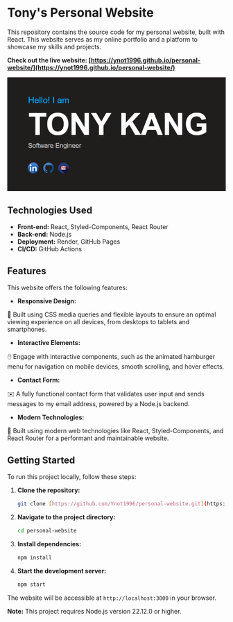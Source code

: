 # Tony's Personal Website

This repository contains the source code for my personal website, built with React. This website serves as my online portfolio and a platform to showcase my skills and projects.

**Check out the live website: [https://ynot1996.github.io/personal-website/](https://ynot1996.github.io/personal-website/)**

![Website Screenshot](./public/assets/images/cover.png)

## Technologies Used

* **Front-end:** React, Styled-Components, React Router
* **Back-end:** Node.js
* **Deployment:** Render, GitHub Pages
* **CI/CD:** GitHub Actions
  
## Features

This website offers the following features:

*   **Responsive Design:** 

📱 Built using CSS media queries and flexible layouts to ensure an optimal viewing experience on all devices, from desktops to tablets and smartphones.

*   **Interactive Elements:** 

🖱️ Engage with interactive components, such as the animated hamburger menu for navigation on mobile devices, smooth scrolling, and hover effects.

*   **Contact Form:** 

✉️ A fully functional contact form that validates user input and sends messages to my email address, powered by a Node.js backend.

*   **Modern Technologies:** 

🚀 Built using modern web technologies like React, Styled-Components, and React Router for a performant and maintainable website.

## Getting Started

To run this project locally, follow these steps:

1.  **Clone the repository:**

    ```bash
    git clone [https://github.com/Ynot1996/personal-website.git](https://github.com/Ynot1996/personal-website.git)
    ```

2.  **Navigate to the project directory:**

    ```bash
    cd personal-website
    ```

3.  **Install dependencies:**

    ```bash
    npm install
    ```

4.  **Start the development server:**

    ```bash
    npm start
    ```

The website will be accessible at `http://localhost:3000` in your browser.

**Note:** This project requires Node.js version 22.12.0 or higher.
